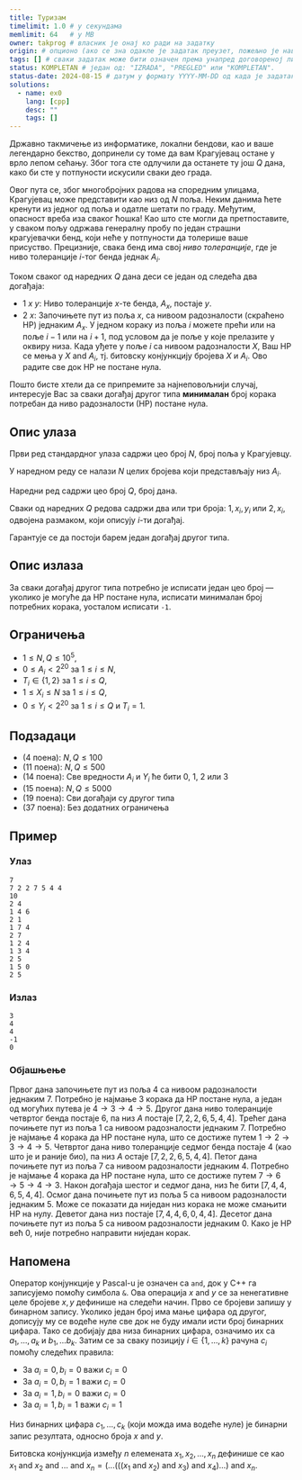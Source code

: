 ```yaml
---
title: Туризам
timelimit: 1.0 # у секундама
memlimit: 64   # y MB
owner: takprog # власник је онај ко ради на задатку
origin: # опционо (ако се зна одакле је задатак преузет, пожељно је навести извор)
tags: [] # сваки задатак може бити означен према унапред договореној листи ознака
status: KOMPLETAN # један од: "IZRADA", "PREGLED" или "KOMPLETAN".
status-date: 2024-08-15 # датум у формату YYYY-MM-DD од када је задатак у наведеном статусу
solutions:
  - name: ex0
    lang: [cpp]
    desc: ""
    tags: []
---
```


Државно такмичење из информатике, локални бендови, као и ваше легендарно бекство, допринели су томе да вам Крагујевац остане у врло лепом сећању. Због тога сте одлучили да останете ту још $Q$ дана, како би сте у потпуности искусили сваки део града.

Овог пута се, због многобројних радова на споредним улицама, Крагујевац може представити као низ од $N$ поља. Неким данима ћете кренути из једног од поља и одатле шетати по граду. Међутим, опасност вреба иза сваког ћошка! Као што сте могли да претпоставите, у сваком пољу одржава генералну пробу по један страшни крагујевачки бенд, који неће у потпуности да толерише ваше присуство. Прецизније, свака бенд има свој *ниво толеранције*, где је ниво толеранције $i$-тог бенда једнак $A_i$.

Током сваког од наредних $Q$ дана деси се један од следећа два догађаја:
 - $1$ $x$ $y$: Ниво толеранције $x$-те бенда, $A_x$, постаје $y$.
 - $2$ $x$: Започињете пут из поља $x$, са нивоом радозналости (скраћено НР) једнаким $A_x$. У једном кораку из поља $i$ можете прећи или на поље $i - 1$ или на $i + 1$, под условом да је поље у које прелазите у оквиру низа. Када уђете у поље $i$ са нивоом радозналости $X$, Ваш НР се мења у $X \ \text{and} \ A_i$, тј. битовску конјункцију бројева $X$ и $A_i$. Ово радите све док НР не постане нула.

Пошто бисте хтели да се припремите за најнеповољнији случај, интересује Вас за сваки догађај другог типа **минималан** број корака потребан да ниво радозналости (НР) постане нула.

## Опис улаза
Први ред стандардног улаза садржи цео број $N$, број поља у Крагујевцу. 

У наредном реду се налази $N$ целих бројева који представљају низ $A_i$.

Наредни ред садржи цео број $Q$, број дана.

Сваки од наредних $Q$ редова садржи два или три броја: $1, x_i, y_i$ или  $2, x_i$, одвојена размаком, који описују $i$-ти догађај.
 
 Гарантује се да постоји барем један догађај другог типа.

## Опис излаза
За сваки догађај другог типа потребно је исписати један цео број — уколико је могуће да НР постане нула, исписати минималан број потребних корака, уосталом исписати `-1`. 

## Ограничења
*   $1 \leq N, Q \leq 10^5$,
*   $0 \leq А_i < 2^{20}$ за $1 \leq i \leq N$,
*   $T_i \in \{1, 2\}$ за $1 \leq i \leq Q$,
*   $1 \leq X_i \leq N$ за $1 \leq i \leq Q$,
*   $0 \leq Y_i < 2^{20}$ за $1 \leq i \leq Q$ и $T_i = 1$. 


## Подзадаци
*   (4 поена): $N, Q \leq 100$
*   (11 поена): $N, Q \leq 500$
*   (14 поена): Све вредности $A_i$ и $Y_i$ ће бити $0$, $1$, $2$ или $3$
*   (15 поена): $N,Q \leq 5000$
*   (19 поена): Сви догађаји су другог типа
*   (37 поена): Без додатних ограничења

## Пример

### Улаз

```
7
7 2 2 7 5 4 4
10
2 4
1 4 6
2 1
1 7 4
2 7
1 2 4
1 3 4
2 5
1 5 0
2 5
```

### Излаз

```
3
4
4
-1
0
```
### Објашњење
Првог дана започињете пут из поља $4$ са нивоом радозналости једнаким $7$. Потребно је најмање $3$ корака да НР постане нула, а један од могућих путева је $4 \rightarrow 3 \rightarrow 4 \rightarrow 5$. 
Другог дана ниво толеранције четвртог бенда постаје 6, па низ $A$ постаје $[7, 2, 2, 6, 5, 4, 4]$.
Трећег дана почињете пут из поља 1 са нивоом радозналости једнаким 7. Потребно је најмање $4$ корака да НР постане нула, што се достиже путем $1 \rightarrow 2 \rightarrow 3 \rightarrow 4 \rightarrow 5$.
Четвртог дана ниво толеранције седмог бенда постаје $4$ (као што је и раније био), па низ $A$ остаје $[7, 2, 2, 6, 5, 4, 4]$.
Петог дана почињете пут из поља 7 са нивоом радозналости једнаким 4. Потребно је најмање $4$ корака да НР постане нула, што се достиже путем $7 \rightarrow 6 \rightarrow 5 \rightarrow 4 \rightarrow 3$.
Након догађаја шестог и седмог дана, низ ће бити $[7, 4, 4, 6, 5, 4, 4]$.
Осмог дана почињете пут из поља 5 са нивоом радозналости једнаким 5. Може се показати да ниједан низ корака не може смањити НР на нулу.
Деветог дана низ постаје $[7, 4, 4, 6, 0, 4, 4]$.
Десетог дана почињете пут из поља 5 са нивоом радозналости једнаким 0. Како је НР већ 0, није потребно направити ниједан корак.

## Напомена
Оператор конјункције у Pascal-u је означен са `and`, док у C++ га записујемо помоћу симбола `&`. Ова операција $x\ \text{and} \ y$ се за ненегативне целе бројеве $x,y$ дефинише на следећи начин. Прво се бројеви запишу у бинарном запису. Уколико један број има мање цифара од другог, дописују му се водеће нуле све док не буду имали исти број бинарних цифара. Тако се добијају два низа бинарних цифара, означимо их са $a_1, \ldots, a_k$ и $b_1, \ldots b_k$. Затим се за сваку позицију $i \in \{1, \ldots, k \}$ рачуна $c_i$ помоћу следећих правила:

* За $a_{i} = 0, b_{i} = 0$ важи $c_{i} = 0$
* За $a_{i} = 0, b_{i} = 1$ важи $c_{i} = 0$
* За $a_{i} = 1, b_{i} = 0$ важи $c_{i} = 0$
* За $a_{i} = 1, b_{i} = 1$ важи $c_{i} = 1$

Низ бинарних цифара $c_1, \ldots, c_k$ (који можда има водеће нуле) је бинарни запис резултата, односно броја $x \ \text{and} \  y$.

Битовска конјункција између $n$ елемената $x_{1},x_{2},...,x_{n}$ дефинише се као $x_{1} \ \text{and} \ x_{2}  \ \text{and} \  ...  \ \text{and} \  x_{n} = (...(((x_{1}  \ \text{and} \  x_{2})  \ \text{and} \  x_{3}) \ \text{and} \ x_{4})...)  \ \text{and} \  x_{n}$.

